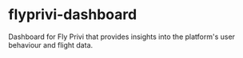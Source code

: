 # flyprivi-dashboard
Dashboard for Fly Privi that provides insights into the platform's user behaviour and flight data.

